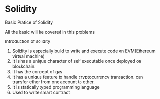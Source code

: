 # Solidity

Basic Pratice of Solidity 

All the basic will be covered  in this problems


Introduction of solidity
1. Solidity is especially build to write and execute code on EVM(Ethereum virtual
machine)
2. It is has a unique character of self executable once deployed on blockchain.
3. It has the concept of gas
4. It has a unique feature to handle cryptocurrency transaction, can transfer ether
from one account to other.
5. It is statically typed programming language
6. Used to write smart contract

 
